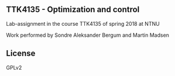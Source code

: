 ## TTK4135 - Optimization and control
Lab-assignment in the course TTK4135 of spring 2018 at NTNU

Work performed by Sondre Aleksander Bergum and Martin Madsen

## License
GPLv2
